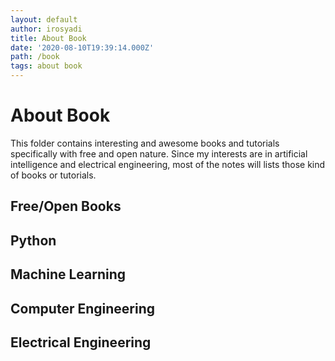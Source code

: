 ```yaml
---
layout: default
author: irosyadi
title: About Book
date: '2020-08-10T19:39:14.000Z'
path: /book
tags: about book
---
```


# About Book

This folder contains interesting and awesome books and tutorials specifically with free and open nature. Since my interests are in artificial intelligence and electrical engineering, most of the notes will lists those kind of books or tutorials.

## Free/Open Books

## Python

## Machine Learning

## Computer Engineering

## Electrical Engineering

